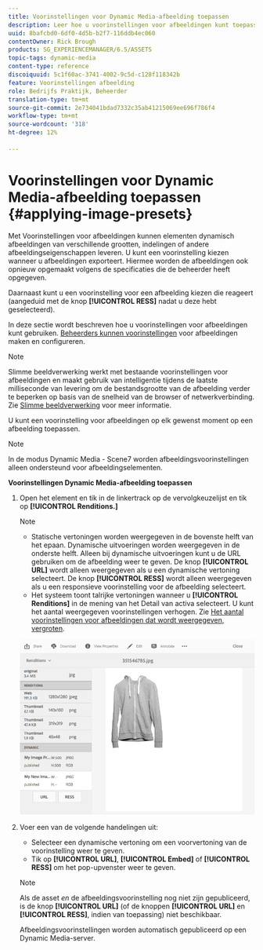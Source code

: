 ```yaml
---
title: Voorinstellingen voor Dynamic Media-afbeelding toepassen
description: Leer hoe u voorinstellingen voor afbeeldingen kunt toepassen in Dynamic Media
uuid: 8bafcbd0-6df0-4d5b-b2f7-116ddb4ec060
contentOwner: Rick Brough
products: SG_EXPERIENCEMANAGER/6.5/ASSETS
topic-tags: dynamic-media
content-type: reference
discoiquuid: 5c1f60ac-3741-4002-9c5d-c128f118342b
feature: Voorinstellingen afbeelding
role: Bedrijfs Praktijk, Beheerder
translation-type: tm+mt
source-git-commit: 2e734041bdad7332c35ab41215069ee696f786f4
workflow-type: tm+mt
source-wordcount: '318'
ht-degree: 12%

---
```



# Voorinstellingen voor Dynamic Media-afbeelding toepassen {#applying-image-presets}

Met Voorinstellingen voor afbeeldingen kunnen elementen dynamisch afbeeldingen van verschillende grootten, indelingen of andere afbeeldingseigenschappen leveren. U kunt een voorinstelling kiezen wanneer u afbeeldingen exporteert. Hiermee worden de afbeeldingen ook opnieuw opgemaakt volgens de specificaties die de beheerder heeft opgegeven.

Daarnaast kunt u een voorinstelling voor een afbeelding kiezen die reageert (aangeduid met de knop **[!UICONTROL RESS]** nadat u deze hebt geselecteerd).

In deze sectie wordt beschreven hoe u voorinstellingen voor afbeeldingen kunt gebruiken. [Beheerders kunnen voorinstellingen](managing-image-presets.md) voor afbeeldingen maken en configureren.

>[!NOTE]
>
>Slimme beeldverwerking werkt met bestaande voorinstellingen voor afbeeldingen en maakt gebruik van intelligentie tijdens de laatste milliseconde van levering om de bestandsgrootte van de afbeelding verder te beperken op basis van de snelheid van de browser of netwerkverbinding. Zie [Slimme beeldverwerking](imaging-faq.md) voor meer informatie.

U kunt een voorinstelling voor afbeeldingen op elk gewenst moment op een afbeelding toepassen.

>[!NOTE]
>
>In de modus Dynamic Media - Scene7 worden afbeeldingsvoorinstellingen alleen ondersteund voor afbeeldingselementen.

**Voorinstellingen Dynamic Media-afbeelding toepassen**

1. Open het element en tik in de linkertrack op de vervolgkeuzelijst en tik op **[!UICONTROL Renditions.]**

   >[!NOTE]
   >
   >* Statische vertoningen worden weergegeven in de bovenste helft van het epaan. Dynamische uitvoeringen worden weergegeven in de onderste helft. Alleen bij dynamische uitvoeringen kunt u de URL gebruiken om de afbeelding weer te geven. De knop **[!UICONTROL URL]** wordt alleen weergegeven als u een dynamische vertoning selecteert. De knop **[!UICONTROL RESS]** wordt alleen weergegeven als u een responsieve voorinstelling voor de afbeelding selecteert.
      >
      >
   * Het systeem toont talrijke vertoningen wanneer u **[!UICONTROL Renditions]** in de mening van het Detail van activa selecteert. U kunt het aantal weergegeven voorinstellingen verhogen. Zie [Het aantal voorinstellingen voor afbeeldingen dat wordt weergegeven, vergroten](managing-image-presets.md#increasing-or-decreasing-the-number-of-image-presets-that-display).


   ![chlimage_1-208](assets/chlimage_1-208.png)

1. Voer een van de volgende handelingen uit:

   * Selecteer een dynamische vertoning om een voorvertoning van de voorinstelling weer te geven.
   * Tik op **[!UICONTROL URL]**, **[!UICONTROL Embed]** of **[!UICONTROL RESS]** om het pop-upvenster weer te geven.

   >[!NOTE]
   >
   >Als de asset *en* de afbeeldingsvoorinstelling nog niet zijn gepubliceerd, is de knop **[!UICONTROL URL]** (of de knoppen **[!UICONTROL URL]** en **[!UICONTROL RESS]**, indien van toepassing) niet beschikbaar.
   >
   >Afbeeldingsvoorinstellingen worden automatisch gepubliceerd op een Dynamic Media-server.

